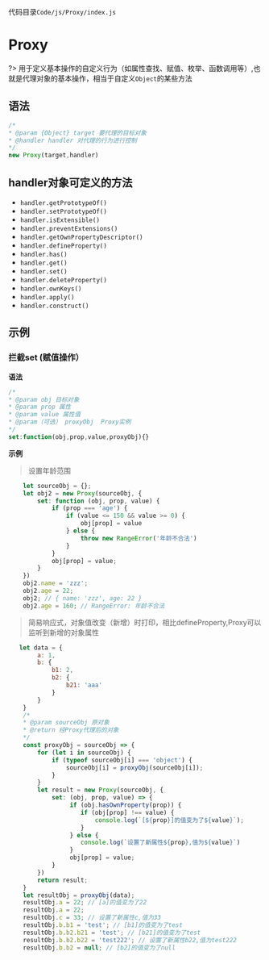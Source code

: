 代码目录`Code/js/Proxy/index.js`

# Proxy
?> 用于定义基本操作的自定义行为（如属性查找、赋值、枚举、函数调用等）,也就是代理对象的基本操作，相当于自定义`Object`的某些方法

## 语法
```js
/*
* @param {Object} target 要代理的目标对象
* @handler handler 对代理的行为进行控制
*/
new Proxy(target,handler)
```

## handler对象可定义的方法  

* `handler.getPrototypeOf()`  
* `handler.setPrototypeOf()`  
* `handler.isExtensible()`  
* `handler.preventExtensions()`  
* `handler.getOwnPropertyDescriptor()`  
* `handler.defineProperty()`     
* `handler.has()`   
* `handler.get()`   
* `handler.set()`   
* `handler.deleteProperty()`   
* `handler.ownKeys()`   
* `handler.apply()`   
* `handler.construct()`

## 示例

### 拦截set  (赋值操作）

**语法**
```js
/*
* @param obj 目标对象
* @param prop 属性
* @param value 属性值
* @param（可选） proxyObj  Proxy实例
*/
set:function(obj,prop,value,proxyObj){}
```

**示例**
> 设置年龄范围
```js
    let sourceObj = {};
    let obj2 = new Proxy(sourceObj, {
        set: function (obj, prop, value) {
            if (prop === 'age') {
                if (value <= 150 && value >= 0) {
                    obj[prop] = value
                } else {
                    throw new RangeError('年龄不合法')
                }
            }
            obj[prop] = value;
        }
    })
    obj2.name = 'zzz';
    obj2.age = 22;
    obj2; // { name: 'zzz', age: 22 }
    obj2.age = 160; // RangeError: 年龄不合法
```
> 简易响应式，对象值改变（新增）时打印，相比defineProperty,Proxy可以监听到新增的对象属性
```js
   let data = {
        a: 1,
        b: {
            b1: 2,
            b2: {
                b21: 'aaa'
            }
        }
    }
    /*
    * @param sourceObj 原对象
    * @return 经Proxy代理后的对象
    */
    const proxyObj = sourceObj => {
        for (let i in sourceObj) {
            if (typeof sourceObj[i] === 'object') {
                sourceObj[i] = proxyObj(sourceObj[i]);
            }
        }
        let result = new Proxy(sourceObj, {
            set: (obj, prop, value) => {
                 if (obj.hasOwnProperty(prop)) {
                    if (obj[prop] !== value) {
                        console.log(`[${prop}]的值变为了${value}`);
                    }
                 } else {
                    console.log(`设置了新属性${prop},值为${value}`)
                 }
                 obj[prop] = value;
            }
        })
        return result;
    }
    let resultObj = proxyObj(data);
    resultObj.a = 22; // [a]的值变为了22
    resultObj.a = 22;
    resultObj.c = 33; // 设置了新属性c,值为33
    resultObj.b.b1 = 'test'; // [b1]的值变为了test
    resultObj.b.b2.b21 = 'test'; // [b21]的值变为了test
    resultObj.b.b2.b22 = 'test222'; // 设置了新属性b22,值为test222
    resultObj.b.b2 = null; // [b2]的值变为了null
```
